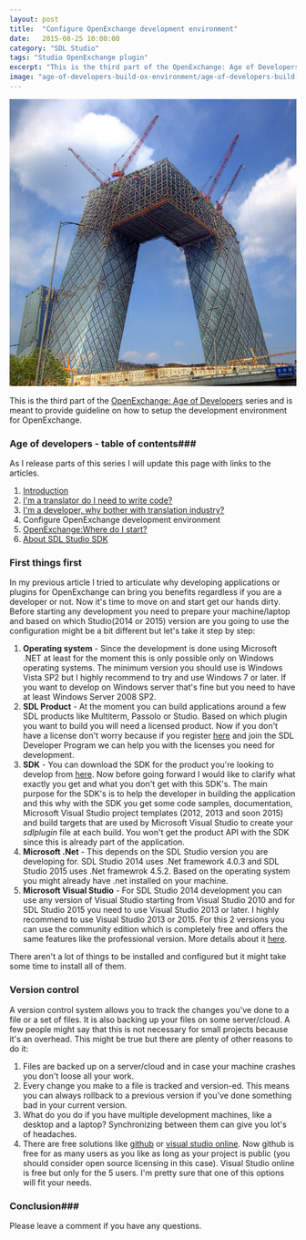 ```yaml
---
layout: post
title:  "Configure OpenExchange development environment"
date:   2015-08-25 10:00:00
category: "SDL Studio"
tags: "Studio OpenExchange plugin"
excerpt: "This is the third part of the OpenExchange: Age of Developers series and is meant to provide guideline on how to setup the development environment for OpenExchange."
image: "age-of-developers-build-ox-environment/age-of-developers-build-ox-environment.jpg"
---
```


<img src="/assets/images/posts/age-of-developers-build-ox-environment/age-of-developers-build-ox-environment.jpg" alt="Age Of Developers" title="Age of Developers" class="img-responsive">

<p class="dropcap">This is the third part of the <a href="http://romuluscrisan.com/sdl%20studio/2015/07/20/OpenExchange-age-of-developers.html" target="_blank">OpenExchange: Age of Developers</a> series and is meant to provide guideline on how to setup the development environment for OpenExchange.</p>

### Age of developers - table of contents###

As I release parts of this series I will update this page with links to the articles.

1. [Introduction](http://romuluscrisan.com/sdl%20studio/2015/07/20/OpenExchange-age-of-developers.html)
2. [I'm a translator do I need to write code?](http://romuluscrisan.com/sdl%20studio/2015/07/20/OpenExchange-age-of-developers-translator-code.html)
3. [I'm a developer, why bother with translation industry?](http://romuluscrisan.com/sdl%20studio/2015/08/05/OpenExchange-age-of-developers-developer-translation-industry.html)
4. Configure OpenExchange development environment
5. [OpenExchange:Where do I start?](http://romuluscrisan.com/sdl%20studio/2015/10/09/OpenExchange-age-of-developers-where-do-i-start.html)
6. [About SDL Studio SDK](http://romuluscrisan.com/sdl%20studio/2016/01/31/age-of-developers-about-sdl-studio-sdk.html)

### First things first  ###

In my previous article I tried to articulate why developing applications or plugins for OpenExchange can bring you benefits regardless if you are a developer or not. Now it's time to move on and start get our hands dirty. Before starting any development you need to prepare your machine/laptop and based on which Studio(2014 or 2015) version are you going to use the configuration might be a bit different but let's take it step by step:

1. **Operating system** - Since the development is done using Microsoft .NET at least for the moment this is only possible only on Windows operating systems. The minimum version you should use is Windows Vista SP2 but I highly recommend to try and use Windows 7 or later. If you want to develop on Windows server that's fine but you need to have at least Windows Server 2008 SP2.
2. **SDL Product** - At the moment you can build applications around a few SDL products like Multiterm, Passolo or Studio. Based on which plugin you want to build you will need a licensed product. Now if you don't have a license don't worry because if you register [here](http://www.translationzone.com/openexchange/developer/) and join the SDL Developer Program we can help you with the licenses you need for development.
3. **SDK** - You can download the SDK for the product you're looking to develop from [here](http://www.translationzone.com/openexchange/developer/sdk.html). Now before going forward I would like to clarify what exactly you get and what you don't get with this SDK's. The main purpose for the SDK's is to help the developer in building the application and this why with the SDK you get some code samples, documentation, Microsoft Visual Studio project templates (2012, 2013 and soon 2015) and build targets that are used by Microsoft Visual Studio to create your *sdlplugin* file at each build. You won't get the product API with the SDK since this is already part of the application.
4. **Microsoft .Net** - This depends on the SDL Studio version you are developing for. SDL Studio 2014 uses .Net framework 4.0.3 and SDL Studio 2015 uses .Net framewrok 4.5.2. Based on the operating system you might already have .net installed on your machine.
5. **Microsoft Visual Studio** - For SDL Studio 2014 development you can use any version of Visual Studio starting from Visual Studio 2010 and for SDL Studio 2015 you need to use Visual Studio 2013 or later. I highly recommend to use Visual Studio 2013 or 2015. For this 2 versions you can use the community edition which is completely free and offers the same features like the professional version. More details about it [here](https://www.visualstudio.com/en-us/products/visual-studio-community-vs.aspx).

There aren't a lot of things to be installed and configured but it might take some time to install all of them.  

### Version control ###

A version control system allows you to track the changes you've done to a file or a set of files. It is also backing up your files on some server/cloud. A few people might say that this is not necessary for small projects because it's an overhead. This might be true but there are plenty of other reasons to do it:

1. Files are backed up on a server/cloud and in case your machine crashes you don't loose all your work.
2. Every change you make to a file is tracked and version-ed. This means you can always rollback to a previous version if you've done something bad in your current version.
3. What do you do if you have multiple development machines, like a desktop and a laptop? Synchronizing between them can give you lot's of headaches.
4. There are free solutions like [github](https://github.com/) or [visual studio online](https://www.visualstudio.com/en-us/products/visual-studio-online-pricing-vs.aspx). Now github is free for as many users as you like as long as your project is public (you should consider open source licensing in this case). Visual Studio online is free but only for the 5 users. I'm pretty sure that one of this options will fit your needs.


### Conclusion###

Please leave a comment if you have any questions.
